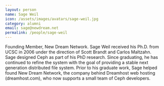 ```yaml
---
layout: person
name: Sage Weil
icon: /assets/images/avatars/sage-weil.jpg
category: alumni
email: sage@newdream.net
permalink: /people/sage-weil
---
```


Founding Member, New Dream Network.  Sage Weil received his Ph.D. from UCSC in
2006 under the direction of Scott Brandt and Carlos Maltzahn.  Sage designed
Ceph as part of his PhD research. Since graduating, he has continued to refine
the system with the goal of providing a stable next generation distributed file
system. Prior to his graduate work, Sage helped found New Dream Network, the
company behind Dreamhost web hosting (dreamhost.com), who now supports a small
team of Ceph developers.
